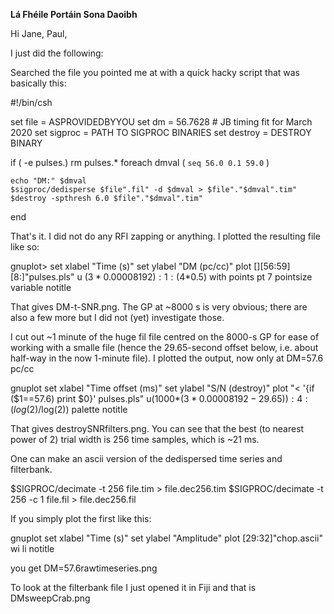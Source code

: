 <b>Lá Fhéile Portáin Sona Daoibh</b>

Hi Jane, Paul, 

I just did the following:

Searched the file you pointed me at with a quick hacky script that was
basically this:

#!/bin/csh

set file = ASPROVIDEDBYYOU
set dm   = 56.7628 # JB timing fit for March 2020
set sigproc = PATH TO SIGPROC BINARIES
set destroy = DESTROY BINARY

if ( -e pulses.) rm pulses.*
foreach dmval ( `seq 56.0 0.1 59.0` )

    echo "DM:" $dmval
    $sigproc/dedisperse $file".fil" -d $dmval > $file"."$dmval".tim"
    $destroy -spthresh 6.0 $file"."$dmval".tim"

end

That's it. I did not do any RFI zapping or anything. I plotted the
resulting file like so:

gnuplot>
set xlabel "Time (s)"
set ylabel "DM (pc/cc)"
plot [][56:59][8:]"pulses.pls" u ($3*0.00008192):1:($4*0.5) with points pt 7 pointsize variable notitle

That gives DM-t-SNR.png. The GP at ~8000 s is very obvious; there are
also a few more but I did not (yet) investigate those.

I cut out ~1 minute of the huge fil file centred on the 8000-s GP for
ease of working with a smalle file (hence the 29.65-second offset
below, i.e. about half-way in the now 1-minute file). I plotted the
output, now only at DM=57.6 pc/cc

gnuplot 
set xlabel "Time offset (ms)"
set ylabel "S/N (destroy)"
plot "< '{if ($1==57.6) print $0}' pulses.pls" u(1000*($3*0.00008192-29.65)):4:(log($2)/log(2)) palette notitle

That gives destroySNRfilters.png. You can see that the best (to
nearest power of 2) trial width is 256 time samples, which is ~21 ms.

One can make an ascii version of the dedispersed time series and
filterbank. 

$SIGPROC/decimate -t 256 file.tim > file.dec256.tim
$SIGPROC/decimate -t 256 -c 1 file.fil > file.dec256.fil

If you simply plot the first like this:

gnuplot
set xlabel "Time (s)"
set ylabel "Amplitude"
plot [29:32]"chop.ascii" wi li notitle

you get DM=57.6rawtimeseries.png

To look at the filterbank file I just opened it in Fiji and that is
DMsweepCrab.png



